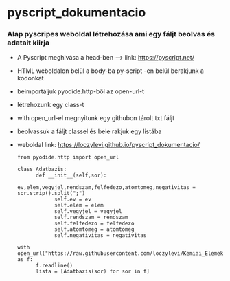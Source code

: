 # pyscript_dokumentacio
### Alap pyscripes weboldal létrehozása ami egy fáljt beolvas és adatait kiirja

* A Pyscript meghivása a head-ben --> link: https://pyscript.net/  

* HTML weboldalon belül a body-ba py-script -en belül berakjunk a kodonkat

* beimportáljuk pyodide.http-ből az open-url-t

* létrehozunk egy class-t

* with open_url-el megnyitunk egy githubon tárolt txt fáljt

* beolvassuk a fáljt classel és bele rakjuk egy listába

* weboldal link: https://loczylevi.github.io/pyscript_dokumentacio/
      
      from pyodide.http import open_url

      class Adatbazis:
            def __init__(self,sor):
                  ev,elem,vegyjel,rendszam,felfedezo,atomtomeg,negativitas = sor.strip().split(";")
                  self.ev = ev
                  self.elem = elem
                  self.vegyjel = vegyjel
                  self.rendszam = rendszam
                  self.felfedezo = felfedezo
                  self.atomtomeg = atomtomeg
                  self.negativitas = negativitas
       
      with open_url("https://raw.githubusercontent.com/loczylevi/Kemiai_Elemek/main/tablazat.txt") as f:
            f.readline()
            lista = [Adatbazis(sor) for sor in f]

